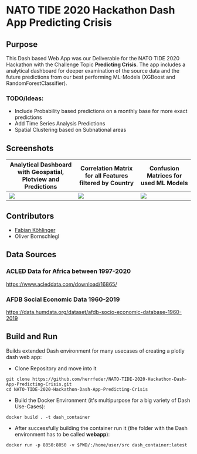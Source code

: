 # NATO TIDE 2020 Hackathon Dash App Predicting Crisis
## Purpose

This Dash based Web App was our Deliverable for the NATO TIDE 2020 Hackathon with the Challenge Topic __Predicting Crisis__.
The app includes a analytical dashboard for deeper examination of the source data and the future predictions from our best performing ML-Models (XGBoost and RandomForestClassifier).

### TODO/Ideas:

  * Include Probability based predictions on a monthly base for more exact predictions
  * Add Time Series Analysis Predictions
  * Spatial Clustering based on Subnational areas

## Screenshots

|  Analytical Dashboard with Geospatial, Plotview and Predictions | Correlation Matrix for all Features filtered by Country |  Confusion Matrices for used ML Models |
|--------------------------------------|--------------------------------------|--------------------------------------|
| ![](https://raw.githubusercontent.com/herrfeder/herrfeder.github.io/master/tide_01.JPG) | ![](https://raw.githubusercontent.com/herrfeder/herrfeder.github.io/master/tide_02.JPG) | ![](https://raw.githubusercontent.com/herrfeder/herrfeder.github.io/master/tide_03.JPG) |

## Contributors

  * [Fabian Köhlinger](https://github.com/fkoehlin)
  * Oliver Bornschlegl

## Data Sources

### ACLED Data for Africa between 1997-2020
https://www.acleddata.com/download/16865/

### AFDB Social Economic Data 1960-2019
https://data.humdata.org/dataset/afdb-socio-economic-database-1960-2019

## Build and Run

Builds extended Dash environment for many usecases of creating a plotly dash web app:


  * Clone Repository and move into it

```
git clone https://github.com/herrfeder/NATO-TIDE-2020-Hackathon-Dash-App-Predicting-Crisis.git
cd NATO-TIDE-2020-Hackathon-Dash-App-Predicting-Crisis
```

  * Build the Docker Environment (it's multipurpose for a big variety of Dash Use-Cases):

`docker build . -t dash_container`
    
  * After successfully building the container run it (the folder with the Dash environment has to be called __webapp__):
    
`docker run -p 8050:8050 -v $PWD/:/home/user/src dash_container:latest`



